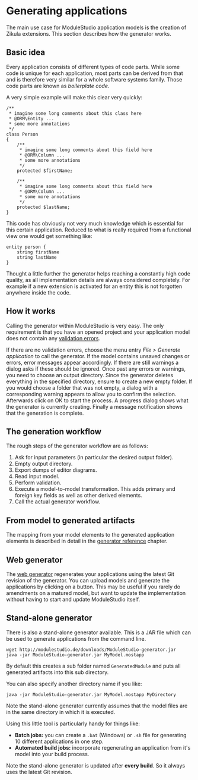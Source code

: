 # Generating applications

The main use case for ModuleStudio application models is the creation of Zikula extensions. This section describes how the generator works.

## Basic idea

Every application consists of different types of code parts. While some code is unique for each application, most parts can be derived from that and is therefore very similar for a whole software systems family. Those code parts are known as *boilerplate code*.

A very simple example will make this clear very quickly:

    /**
     * imagine some long comments about this class here
     * @ORM\Entity ...
     * some more annotations
     */
    class Person
    {
        /**
         * imagine some long comments about this field here
         * @ORM\Column ...
         * some more annotations
         */
        protected $firstName;

        /**
         * imagine some long comments about this field here
         * @ORM\Column ...
         * some more annotations
         */
        protected $lastName;
    }

This code has obviously not very much knowledge which is essential for this certain application. Reduced to what is really required from a functional view one would get something like:

    entity person {
        string firstName
        string lastName
    }

Thought a little further the generator helps reaching a constantly high code quality, as all implementation details are always considered completely. For example if a new extension is activated for an entity this is not forgotten anywhere inside the code.

## How it works

Calling the generator within ModuleStudio is very easy. The only requirement is that you have an opened project and your application model does not contain any [validation errors](50-Validation.md#validation).

If there are no validation errors, choose the menu entry *File > Generate application* to call the generator. If the model contains unsaved changes or errors, error messages appear accordingly. If there are still warnings a dialog asks if these should be ignored. Once past any errors or warnings, you need to choose an output directory. Since the generator deletes everything in the specified directory, ensure to create a new empty folder. If you would choose a folder that was not empty, a dialog with a corresponding warning appears to allow you to confirm the selection. Afterwards click on OK to start the process. A progress dialog shows what the generator is currently creating. Finally a message notification shows that the generation is complete.

## The generation workflow

The rough steps of the generator workflow are as follows:

1. Ask for input parameters (in particular the desired output folder).
2. Empty output directory.
3. Export dumps of editor diagrams.
4. Read input model.
5. Perform validation.
6. Execute a model-to-model transformation. This adds primary and foreign key fields as well as other derived elements.
7. Call the actual generator workflow.

## From model to generated artifacts

The mapping from your model elements to the generated application elements is described in detail in the [generator reference](87-GeneratorReference.md#generator-reference) chapter.

## Web generator

The [web generator](http://webgen.modulestudio.de/en) regenerates your applications using the latest Git revision of the generator. You can upload models and generate the applications by clicking on a button. This may be useful if you rarely do amendments on a matured model, but want to update the implementation without having to start and update ModuleStudio itself.

## Stand-alone generator

There is also a stand-alone generator available. This is a JAR file which can be used to generate applications from the command line.

    wget http://modulestudio.de/downloads/ModuleStudio-generator.jar
    java -jar ModuleStudio-generator.jar MyModel.mostapp

By default this creates a sub folder named `GeneratedModule` and puts all generated artifacts into this sub directory.

You can also specify another directory name if you like:

    java -jar ModuleStudio-generator.jar MyModel.mostapp MyDirectory

Note the stand-alone generator currently assumes that the model files are in the same directory in which it is executed.

Using this little tool is particularly handy for things like:

* **Batch jobs:** you can create a `.bat` (Windows) or `.sh` file for generating 10 different applications in one step.
* **Automated build jobs:** incorporate regenerating an application from it's model into your build process.

Note the stand-alone generator is updated after **every build**. So it always uses the latest Git revision.
